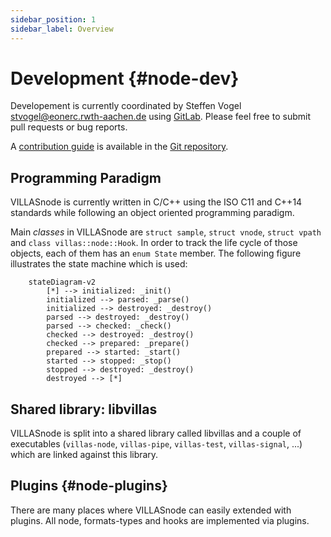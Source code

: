 ```yaml
---
sidebar_position: 1
sidebar_label: Overview
---
```


# Development {#node-dev}

Developement is currently coordinated by Steffen Vogel <stvogel@eonerc.rwth-aachen.de> using [GitLab](http://git.rwth-aachen.de/acs/public/villas/node).
Please feel free to submit pull requests or bug reports.

A [contribution guide](https://git.rwth-aachen.de/acs/public/villas/node/blob/master/CONTRIBUTING.md) is available in the [Git repository](https://git.rwth-aachen.de/acs/public/villas/node/).

## Programming Paradigm

VILLASnode is currently written in C/C++ using the ISO C11 and C++14 standards while following an object oriented programming paradigm.

Main _classes_ in VILLASnode are `struct sample`, `struct vnode`, `struct vpath` and `class villas::node::Hook`.
In order to track the life cycle of those objects, each of them has an `enum State` member.
The following figure illustrates the state machine which is used:

```mermaid
    stateDiagram-v2
        [*] --> initialized: _init()
        initialized --> parsed: _parse()
        initialized --> destroyed: _destroy()
        parsed --> destroyed: _destroy()
        parsed --> checked: _check()
        checked --> destroyed: _destroy()
        checked --> prepared: _prepare()
        prepared --> started: _start()
        started --> stopped: _stop()
        stopped --> destroyed: _destroy()
        destroyed --> [*]
```

## Shared library: libvillas

VILLASnode is split into a shared library called libvillas and a couple of executables (`villas-node`, `villas-pipe`, `villas-test`, `villas-signal`, ...) which are linked against this library.

## Plugins {#node-plugins}

There are many places where VILLASnode can easily extended with plugins.
All node, formats-types and hooks are implemented via plugins.
